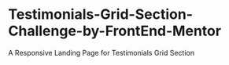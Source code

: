 # Testimonials-Grid-Section-Challenge-by-FrontEnd-Mentor
A Responsive Landing Page for Testimonials Grid Section
